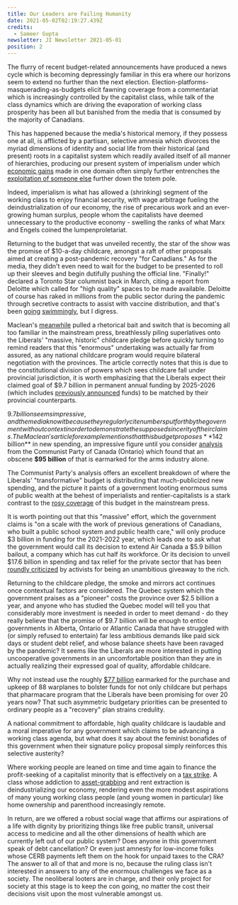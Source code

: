 ```yaml
---
title: Our Leaders are Failing Humanity
date: 2021-05-02T02:19:27.439Z
credits:
  - Sameer Gupta
newsletter: JI Newsletter 2021-05-01
position: 2
---
```

The flurry of recent budget-related announcements have produced a news cycle which is becoming depressingly familiar in this era where our horizons seem to extend no further than the next election. Election-platforms-masquerading-as-budgets elicit fawning coverage from a commentariat which is increasingly controlled by the capitalist class, while talk of the class dynamics which are driving the evaporation of working class prosperity has been all but banished from the media that is consumed by the majority of Canadians. 

This has happened because the media's historical memory, if they possess one at all, is afflicted by a partisan, selective amnesia which divorces the myriad dimensions of identity and social life from their historical (and present) roots in a capitalist system which readily availed itself of all manner of hierarchies, producing our present system of imperialism under which [economic gains](https://www.un.org/development/desa/pd/sites/www.un.org.development.desa.pd/files/unpd_egm_200203_backgroundpaper_female_labour-force_participation_lim.pdf) made in one domain often simply further entrenches the [exploitation of someone else](https://www.un.org/development/desa/pd/sites/www.un.org.development.desa.pd/files/unpd_egm_200203_backgroundpaper_female_labour-force_participation_lim.pdf) further down the totem pole. 

Indeed, imperialism is what has allowed a (shrinking) segment of the working class to enjoy financial security, with wage arbitrage fueling the deindustrialization of our economy, the rise of precarious work and an ever-growing human surplus, people whom the capitalists have deemed unnecessary to the productive economy - swelling the ranks of what Marx and Engels coined the lumpenproletariat. 

Returning to the budget that was unveiled recently, the star of the show was the promise of $10-a-day childcare, amongst a raft of other proposals aimed at creating a post-pandemic recovery "for Canadians." As for the media, they didn't even need to wait for the budget to be presented to roll up their sleeves and begin dutifully pushing the official line. "Finally!" declared a Toronto Star columnist back in March, citing a report from Deloitte which called for "high quality" spaces to be made available. Deloitte of course has raked in millions from the public sector during the pandemic through secretive contracts to assist with vaccine distribution, and that's been [going](https://globalnews.ca/news/7467955/alberta-health-contact-tracing-app-covid-19-cases/) [swimmingly](https://ca.movies.yahoo.com/us-paid-deloitte-44-million-121100117.html?guccounter=1), but I digress. 

Maclean's [meanwhile](https://www.macleans.ca/politics/ottawa/budget-2021-the-liberals-massive-historic-very-costly-bet-on-childcare/) pulled a rhetorical bait and switch that is becoming all too familiar in the mainstream press, breathlessly piling superlatives onto the Liberals' "massive, historic" childcare pledge before quickly turning to remind readers that this "enormous" undertaking was actually far from assured, as any national childcare program  would require bilateral negotiation with the provinces. The article correctly notes that this is due to the constitutional division of powers which sees childcare fall under provincial jurisdiction, it is worth emphasizing that the Liberals expect their claimed goal of $9.7 billion in permanent annual funding by 2025-2026 (which includes [previously announced](https://www.chatelaine.com/news/federal-budget-2017-child-care/) funds) to be matched by their provincial counterparts.

$9.7 billion seems impressive, and the media know it because they regularly cite numbers put forth by the government without context in order to demonstrate the supposed sincerity of their claims. The Maclean's article for example mentions that this budget proposes **$142 billion** in new spending, an impressive figure until you consider [analysis](https://communist-party.ca/budget-2021-funding-for-corporate-profit-and-militarism-paid-by-the-working-class/) from the Communist Party of Canada (Ontario) which found that an obscene **$95 billion** of that is earmarked for the arms industry alone. 

The Communist Party's analysis offers an excellent breakdown of where the Liberals' "transformative" budget is distributing that much-publicized new spending, and the picture it paints of a government looting enormous sums of public wealth at the behest of imperialists and rentier-capitalists is a stark contrast to the [rosy coverage](https://www.chatelaine.com/news/federal-budget-2021/) of this budget in the mainstream press. 

It is worth pointing out that this "massive" effort, which the government claims is "on a scale with the work of previous generations of Canadians, who built a public school system and public health care," will only produce $3 billion in funding for the 2021-2022 year, which leads one to ask what the government would call its decision to extend Air Canada a $5.9 billion bailout, a company which has cut half its workforce. Or its decision to unveil $17.6 billion in spending and tax relief for the private sector that has been [roundly criticized](https://theconversation.com/earth-day-2021-canadas-latest-budget-falls-dangerously-short-on-climate-action-159103) by activists for being an unambitious giveaway to the rich.  

Returning to the childcare pledge, the smoke and mirrors act continues once contextual factors are considered. The Quebec system which the government praises as a "pioneer" costs the province over $2.5 billion a year, and anyone who has studied the Quebec model will tell you that considerably more investment is needed in order to meet demand - do they really believe that the promise of $9.7 billion will be enough to entice governments in Alberta, Ontario or Atlantic Canada that have struggled with (or simply refused to entertain) far less ambitious demands like paid sick days or student debt relief, and whose balance sheets have been ravaged by the pandemic? It seems like the Liberals are more interested in putting uncooperative governments in an uncomfortable position than they are in actually realizing their expressed goal of quality, affordable childcare. 

Why not instead use the roughly [$77 billion](https://www.wellandtribune.ca/opinion/contributors/2021/04/26/should-canada-spend-77-billion-on-new-fighter-jets.html) earmarked for the purchase and upkeep of 88 warplanes to bolster funds for not only childcare but perhaps that pharmacare program that the Liberals have been promising for over 20 years now? That such asymmetric budgetary priorities can be presented to ordinary people as a "recovery" plan strains credulity.  

A national commitment to affordable, high quality childcare is laudable and a moral imperative for any government which claims to be advancing a working class agenda, but what does it say about the feminist bonafides of this government when their signature policy proposal simply reinforces this selective austerity? 

Where working people are leaned on time and time again to finance the profit-seeking of a capitalist minority that is effectively on a [tax strike](https://www.taxfairness.ca/sites/default/files/resource/canadian_for_tax_fairness_-_billionaires_report_2020_final.pdf). A class whose addiction to [asset-grabbing](https://www.nakedcapitalism.com/2020/12/polarization-then-a-crash-michael-hudson-on-the-rentier-economy.html) and rent extraction is deindustrializing our economy, rendering even the more modest aspirations of many young working class people (and young women in particular) like home ownership and parenthood increasingly remote. 

In return, are we offered a robust social wage that affirms our aspirations of a life with dignity by prioritizing things like free public transit, universal access to medicine and all the other dimensions of health which are currently left out of our public system? Does anyone in this government speak of debt cancellation? Or even just amnesty for low-income folks whose CERB payments left them on the hook for unpaid taxes to the CRA? The answer to all of that and more is no, because the ruling class isn't interested in answers to any of the enormous challenges we face as a society. The neoliberal looters are in charge, and their only project for society at this stage is to keep the con going, no matter the cost their decisions visit upon the most vulnerable amongst us.